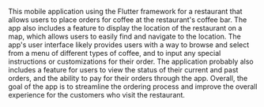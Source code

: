 
This mobile application using the Flutter framework for a restaurant that allows users to place orders for coffee at the restaurant's coffee bar. The app also includes a feature to display the location of the restaurant on a map, which allows users to easily find and navigate to the location. The app's user interface likely provides users with a way to browse and select from a menu of different types of coffee, and to input any special instructions or customizations for their order. The application probably also includes a feature for users to view the status of their current and past orders, and the ability to pay for their orders through the app. Overall, the goal of the app is to streamline the ordering process and improve the overall experience for the customers who visit the restaurant.
